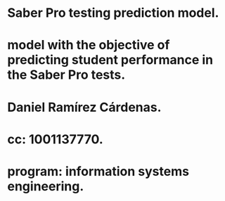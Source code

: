 # Saber Pro testing prediction model.
# model with the objective of predicting student performance in the Saber Pro tests.
# Daniel Ramírez Cárdenas.
# cc: 1001137770.
# program: information systems engineering.
